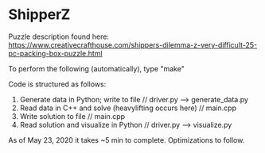 # ShipperZ

Puzzle description found here:
https://www.creativecrafthouse.com/shippers-dilemma-z-very-difficult-25-pc-packing-box-puzzle.html

To perform the following (automatically), type "make"

Code is structured as follows:
1. Generate data in Python; write to file // driver.py --> generate_data.py
2. Read data in C++ and solve (heavylifting occurs here) // main.cpp
3. Write solution to file // main.cpp
4. Read solution and visualize in Python // driver.py --> visualize.py


As of May 23, 2020 it takes ~5 min to complete. Optimizations to follow.
